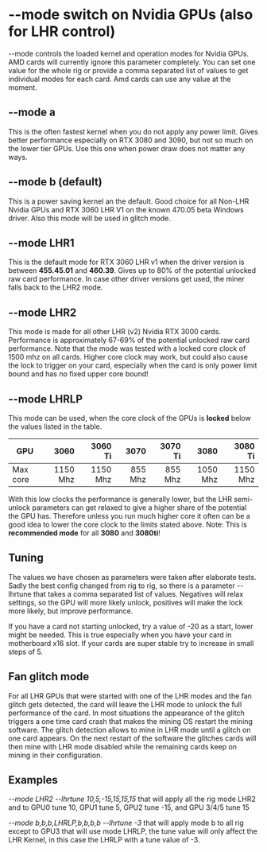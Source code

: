 # --mode switch on Nvidia GPUs (also for LHR control)
--mode controls the loaded kernel and operation modes for Nvidia GPUs. AMD cards will currently ignore this parameter completely. You can set one value for the whole rig or provide a comma separated list of values to get individual modes for each card. Amd cards can use any value at the moment. 

## --mode a
This is the often fastest kernel when you do not apply any power limit. Gives better performance especially on RTX 3080 and 3090, but not so much on the lower tier GPUs. Use this one when power draw does not matter any ways.

## --mode b (default)
This is a power saving kernel an the default. Good choice for all Non-LHR Nvidia GPUs and RTX 3060 LHR V1 on the known 470.05 beta Windows driver. Also this mode will be used in glitch mode.

## --mode LHR1
This is the default mode for RTX 3060 LHR v1 when the driver version is between **455.45.01** and **460.39**. Gives up to 80% of the potential unlocked raw card performance. In case other driver versions get used, the miner falls back to the LHR2 mode.

## --mode LHR2
This mode is made for all other LHR (v2) Nvidia RTX 3000 cards. Performance is approximately 67-69% of the potential unlocked raw card performance. Note that the mode was tested with a locked core clock of 1500 mhz on all cards. Higher core clock may work, but could also cause the lock to trigger on your card, especially when the card is only power limit bound and has no fixed upper core bound!

## --mode LHRLP

This mode can be used, when the core clock of the GPUs is **locked** below the values listed in the table.

| GPU        |  3060  | 3060 Ti | 3070 | 3070 Ti | 3080 | 3080 Ti |
| ------------- |---------:|---------:|---------:|---------:| ---------:|---------:|  
| Max core | 1150 Mhz | 1150 Mhz | 855 Mhz | 855 Mhz | 1050 Mhz | 1150 Mhz |

With this low clocks the performance is generally lower, but the LHR semi-unlock parameters can get relaxed to give a higher share of the potential the GPU has. Therefore unless you run much higher core it often can be a good idea to lower the core clock to the limits stated above.
Note: This is **recommended mode** for all **3080** and **3080ti**!

## Tuning
The values we have chosen as parameters were taken after elaborate tests. Sadly the best config changed from rig to rig, so there is a parameter --lhrtune that takes a comma separated list of values. Negatives will relax settings, so the GPU will more likely unlock, positives will make the lock more likely, but improve performance. 

If you have a card not starting unlocked, try a value of -20 as a start, lower might be needed. This is true especially when you have your card in motherboard x16 slot.  If your cards are super stable try to increase in small steps of 5. 

## Fan glitch mode
For all LHR GPUs that were started with one of the LHR modes and the fan glitch gets detected, the card will leave the LHR mode to unlock the full performance of the card. In most situations the appearance of the glitch triggers a one time card crash that makes the mining OS restart the mining software. The glitch detection allows to mine in LHR mode until a glitch on one card appears. On the next restart of the software the glitches cards will then mine with LHR mode disabled while the remaining cards keep on mining in their configuration. 

## Examples
_--mode LHR2 --lhrtune 10,5,-15,15,15,15_ that will apply all the rig mode LHR2 and to GPU0 tune 10, GPU1 tune 5, GPU2 tune -15, and GPU 3/4/5 tune 15

_--mode b,b,b,LHRLP,b,b,b,b --lhrtune -3_ that will apply mode b to all rig except to GPU3 that will use mode LHRLP, the tune value will only affect the LHR Kernel, in this case the LHRLP with a tune value of -3.